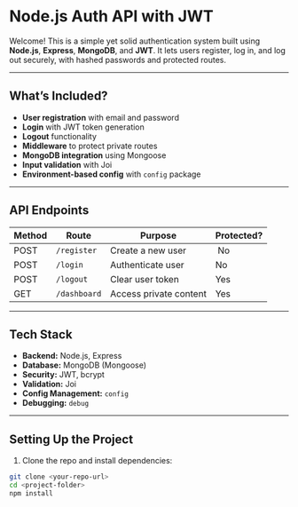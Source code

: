 # Node.js Auth API with JWT

Welcome! This is a simple yet solid authentication system built using **Node.js**, **Express**, **MongoDB**, and **JWT**. It lets users register, log in, and log out securely, with hashed passwords and protected routes.

---

## What’s Included?

- **User registration** with email and password
- **Login** with JWT token generation
- **Logout** functionality
- **Middleware** to protect private routes
- **MongoDB integration** using Mongoose
- **Input validation** with Joi
- **Environment-based config** with `config` package

---

## API Endpoints

| Method | Route          | Purpose                | Protected? |
| ------ | -------------- | ---------------------- | ---------- |
| POST   | `/register`  | Create a new user      |  No       |
| POST   | `/login`     | Authenticate user      | No         |
| POST   | `/logout`    | Clear user token       | Yes        |
| GET    | `/dashboard` | Access private content | Yes        |

---

## Tech Stack

- **Backend:** Node.js, Express
- **Database:** MongoDB (Mongoose)
- **Security:** JWT, bcrypt
- **Validation:** Joi
- **Config Management:** `config`
- **Debugging:** `debug`

---

## Setting Up the Project

1. Clone the repo and install dependencies:

```bash
git clone <your-repo-url>
cd <project-folder>
npm install
```
